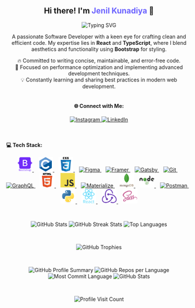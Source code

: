 <h2 align="center">Hi there! I'm <span style="color:#6c63ff;">Jenil Kunadiya</span> 👋</h2>

<p align="center">
  <img src="https://readme-typing-svg.herokuapp.com?font=Fira+Code&size=22&duration=4000&pause=1000&center=true&width=435&lines=Passionate+Software+Developer;Expert+in+React+and+TypeScript;Always+Learning+and+Improving" alt="Typing SVG">
</p>

<p align="center">
  A passionate Software Developer with a keen eye for crafting clean and efficient code. My expertise lies in 
  <strong>React</strong> and <strong>TypeScript</strong>, where I blend aesthetics and functionality using 
  <strong>Bootstrap</strong> for styling.
</p>

<div align="center">
  <span>🔥 Committed to writing concise, maintainable, and error-free code.</span><br>
  <span>🚀 Focused on performance optimization and implementing advanced development techniques.</span><br>
  <span>💡 Constantly learning and sharing best practices in modern web development.</span>
</div>

<br>

<h4 align="center"> 🌐 Connect with Me: </h4>

<p align="center">
  <a href="https://instagram.com/jenil_kunadiya" target="_blank">
    <img src="https://img.shields.io/badge/Instagram-%23E4405F.svg?style=for-the-badge&logo=Instagram&logoColor=white" alt="Instagram"/>
  </a>
  <a href="https://linkedin.com/in/jenil kunadiya" target="_blank">
    <img src="https://img.shields.io/badge/LinkedIn-%230077B5.svg?style=for-the-badge&logo=linkedin&logoColor=white" alt="LinkedIn"/>
  </a>
</p>

<br>

<h4> 💻 Tech Stack: </h4>

<p align="center">
  <a href="https://getbootstrap.com" target="_blank" rel="noreferrer">
    <img src="https://raw.githubusercontent.com/devicons/devicon/master/icons/bootstrap/bootstrap-plain-wordmark.svg" alt="Bootstrap" width="40" height="40"/>
  </a>&nbsp;&nbsp;
  <a href="https://www.cprogramming.com/" target="_blank" rel="noreferrer">
    <img src="https://raw.githubusercontent.com/devicons/devicon/master/icons/c/c-original.svg" alt="C" width="40" height="40"/>
  </a>&nbsp;&nbsp;
  <a href="https://www.w3schools.com/css/" target="_blank" rel="noreferrer">
    <img src="https://raw.githubusercontent.com/devicons/devicon/master/icons/css3/css3-original-wordmark.svg" alt="CSS3" width="40" height="40"/>
  </a>&nbsp;&nbsp;
  <a href="https://www.figma.com/" target="_blank" rel="noreferrer">
    <img src="https://www.vectorlogo.zone/logos/figma/figma-icon.svg" alt="Figma" width="40" height="40"/>
  </a>&nbsp;&nbsp;
  <a href="https://www.framer.com/" target="_blank" rel="noreferrer">
    <img src="https://www.vectorlogo.zone/logos/framer/framer-icon.svg" alt="Framer" width="40" height="40"/>
  </a>&nbsp;&nbsp;
  <a href="https://www.gatsbyjs.com/" target="_blank" rel="noreferrer">
    <img src="https://www.vectorlogo.zone/logos/gatsbyjs/gatsbyjs-icon.svg" alt="Gatsby" width="40" height="40"/>
  </a>&nbsp;&nbsp;
  <a href="https://git-scm.com/" target="_blank" rel="noreferrer">
    <img src="https://www.vectorlogo.zone/logos/git-scm/git-scm-icon.svg" alt="Git" width="40" height="40"/>
  </a>&nbsp;&nbsp;
  <a href="https://graphql.org" target="_blank" rel="noreferrer">
    <img src="https://www.vectorlogo.zone/logos/graphql/graphql-icon.svg" alt="GraphQL" width="40" height="40"/>
  </a>&nbsp;&nbsp;
  <a href="https://www.w3.org/html/" target="_blank" rel="noreferrer">
    <img src="https://raw.githubusercontent.com/devicons/devicon/master/icons/html5/html5-original-wordmark.svg" alt="HTML5" width="40" height="40"/>
  </a>&nbsp;&nbsp;
  <a href="https://developer.mozilla.org/en-US/docs/Web/JavaScript" target="_blank" rel="noreferrer">
    <img src="https://raw.githubusercontent.com/devicons/devicon/master/icons/javascript/javascript-original.svg" alt="JavaScript" width="40" height="40"/>
  </a>&nbsp;&nbsp;
  <a href="https://materializecss.com/" target="_blank" rel="noreferrer">
    <img src="https://raw.githubusercontent.com/prplx/svg-logos/5585531d45d294869c4eaab4d7cf2e9c167710a9/svg/materialize.svg" alt="Materialize" width="40" height="40"/>
  </a>&nbsp;&nbsp;
  <a href="https://www.mongodb.com/" target="_blank" rel="noreferrer">
    <img src="https://raw.githubusercontent.com/devicons/devicon/master/icons/mongodb/mongodb-original-wordmark.svg" alt="MongoDB" width="40" height="40"/>
  </a>&nbsp;&nbsp;
  <a href="https://nodejs.org" target="_blank" rel="noreferrer">
    <img src="https://raw.githubusercontent.com/devicons/devicon/master/icons/nodejs/nodejs-original-wordmark.svg" alt="Node.js" width="40" height="40"/>
  </a>&nbsp;&nbsp;
  <a href="https://postman.com" target="_blank" rel="noreferrer">
    <img src="https://www.vectorlogo.zone/logos/getpostman/getpostman-icon.svg" alt="Postman" width="40" height="40"/>
  </a>&nbsp;&nbsp;
  <a href="https://www.python.org" target="_blank" rel="noreferrer">
    <img src="https://raw.githubusercontent.com/devicons/devicon/master/icons/python/python-original.svg" alt="Python" width="40" height="40"/>
  </a>&nbsp;&nbsp;
  <a href="https://reactjs.org/" target="_blank" rel="noreferrer">
    <img src="https://raw.githubusercontent.com/devicons/devicon/master/icons/react/react-original-wordmark.svg" alt="React" width="40" height="40"/>
  </a>&nbsp;&nbsp;
  <a href="https://redux.js.org" target="_blank" rel="noreferrer">
    <img src="https://raw.githubusercontent.com/devicons/devicon/master/icons/redux/redux-original.svg" alt="Redux" width="40" height="40"/>
  </a>&nbsp;&nbsp;
  <a href="https://sass-lang.com" target="_blank" rel="noreferrer">
    <img src="https://raw.githubusercontent.com/devicons/devicon/master/icons/sass/sass-original.svg" alt="Sass" width="40" height="40"/>
  </a>
</p>

<br>

<p align="center">
  <img src="https://github-readme-stats.vercel.app/api?username=Jenil-Kunadiya-45&theme=transparent&hide_border=false&include_all_commits=false&count_private=false" alt="GitHub Stats"/>
  <img src="https://github-readme-streak-stats.herokuapp.com/?user=Jenil-Kunadiya-45&theme=transparent&hide_border=false" alt="GitHub Streak Stats"/>
  <img src="https://github-readme-stats.vercel.app/api/top-langs/?username=Jenil-Kunadiya-45&theme=transparent&hide_border=false&include_all_commits=false&count_private=false&layout=compact" alt="Top Languages"/>
</p>

<br>

<p align="center">
  <img src="https://github-profile-trophy.vercel.app/?username=Jenil-Kunadiya-45&theme=gruvbox&no-frame=false&no-bg=true&margin-w=4" alt="GitHub Trophies"/>
</p>

<br>

<p align="center">
  <img src="https://github-profile-summary-cards.vercel.app/api/cards/profile-details?username=Jenil-Kunadiya-45&theme=transparent" alt="GitHub Profile Summary"/>
  <img src="https://github-profile-summary-cards.vercel.app/api/cards/repos-per-language?username=Jenil-Kunadiya-45&theme=transparent" alt="GitHub Repos per Language"/>
  <img src="https://github-profile-summary-cards.vercel.app/api/cards/most-commit-language?username=Jenil-Kunadiya-45&theme=transparent" alt="Most Commit Language"/>
  <img src="https://github-profile-summary-cards.vercel.app/api/cards/stats?username=Jenil-Kunadiya-45&theme=transparent" alt="GitHub Stats"/>
</p>

<br>

<p align="center">
  <img src="https://visitcount.itsvg.in/api?id=Jenil-Kunadiya-45&icon=0&color=0" alt="Profile Visit Count"/>
</p>
